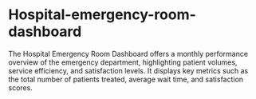 # Hospital-emergency-room-dashboard
The Hospital Emergency Room Dashboard offers a monthly performance overview of the emergency department, highlighting patient volumes, service efficiency, and satisfaction levels. It displays key metrics such as the total number of patients treated, average wait time, and satisfaction scores. 
